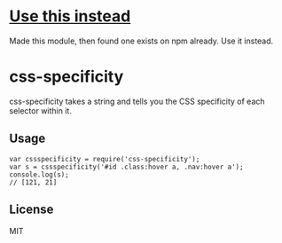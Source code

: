 [Use this instead](https://www.npmjs.org/package/css-specificity)
==========
Made this module, then found one exists on npm already. Use it instead.

css-specificity
===========

css-specificity takes a string and tells you the CSS specificity of each selector within it.


Usage
-----

``` 
var cssspecificity = require('css-specificity');
var s = cssspecificity('#id .class:hover a, .nav:hover a');
console.log(s); 
// [121, 21]
```

License
-------

MIT